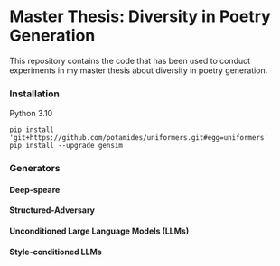 # Master Thesis: Diversity in Poetry Generation
This repository contains the code that has been used to conduct experiments in my master thesis about diversity in poetry generation.

### Installation
Python 3.10
```
pip install 'git+https://github.com/potamides/uniformers.git#egg=uniformers'
pip install --upgrade gensim
```


### Generators
#### Deep-speare
#### Structured-Adversary
#### Unconditioned Large Language Models (LLMs)
#### Style-conditioned LLMs
